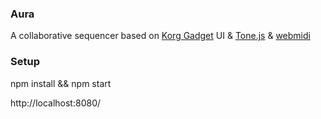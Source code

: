 ### Aura

A collaborative sequencer based on [Korg Gadget](http://www.korg.com/us/products/software/korg_gadget/) UI & [Tone.js](https://github.com/Tonejs/Tone.js/) & [webmidi](https://webaudio.github.io/web-midi-api/)

### Setup

npm install && npm start

http://localhost:8080/

